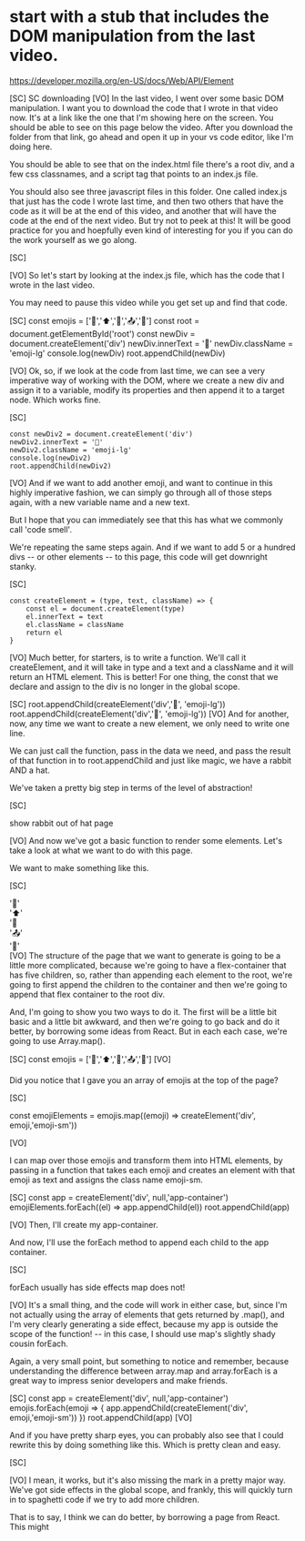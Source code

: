 # start with a stub that includes the DOM manipulation from the last video.

https://developer.mozilla.org/en-US/docs/Web/API/Element

[SC]
SC downloading
[VO]
In the last video, I went over some basic DOM manipulation. I want you to download the code that I wrote in that video now. It's at a link like the one that I'm showing here on the screen. You should be able to see on this page below the video. After you download the folder from that link, go ahead and open it up in your vs code editor, like I'm doing here.

You should be able to see that on the index.html file there's a root div, and a few css classnames, and a script tag that points to an index.js file.

You should also see three javascript files in this folder. One called index.js that just has the code I wrote last time, and then two others that have the code as it will be at the end of this video, and another that will have the code at the end of the next video. But try not to peek at this! It will be good practice for you and hoepfully even kind of interesting for you if you can do the work yourself as we go along.

[SC]

[VO]
So let's start by looking at the index.js file, which has the code that I wrote in the last video.

You may need to pause this video while you get set up and find that code.

[SC]
const emojis = ['👊','⬆️','🐰','📤','🎩']
const root = document.getElementById('root')
const newDiv = document.createElement('div')
newDiv.innerText = '🐰'
newDiv.className = 'emoji-lg'
console.log(newDiv)
root.appendChild(newDiv)

[VO]
Ok, so, if we look at the code from last time, we can see a very imperative way of working with the DOM, where we create a new div and assign it to a variable, modify its properties and then append it to a target node. Which works fine.

[SC]

    const newDiv2 = document.createElement('div')
    newDiv2.innerText = '🎩'
    newDiv2.className = 'emoji-lg'
    console.log(newDiv2)
    root.appendChild(newDiv2)

[VO]
And if we want to add another emoji, and want to continue in this highly imperative fashion, we can simply go through all of those steps again, with a new variable name and a new text.

But I hope that you can immediately see that this has what we commonly call 'code smell'.

We're repeating the same steps again. And if we want to add 5 or a hundred divs -- or other elements -- to this page, this code will get downright stanky.

[SC]

    const createElement = (type, text, className) => {
        const el = document.createElement(type)
        el.innerText = text
        el.className = className
        return el
    }

[VO]
Much better, for starters, is to write a function. We'll call it createElement, and it will take in type and a text and a className and it will return an HTML element. This is better! For one thing, the const that we declare and assign to the div is no longer in the global scope.

[SC]
root.appendChild(createElement('div','🐰', 'emoji-lg'))
root.appendChild(createElement('div','🎩', 'emoji-lg'))
[VO]
And for another, now, any time we want to create a new element, we only need to write one line.

We can just call the function, pass in the data we need, and pass the result of that function in to root.appendChild and just like magic, we have a rabbit AND a hat.

We've taken a pretty big step in terms of the level of abstraction!

[SC]

show rabbit out of hat page

[VO]
And now we've got a basic function to render some elements. Let's take a look at what we want to do with this page.

We want to make something like this.

[SC]

<div id="root">
<div class="app-container">
<div class="emoji-sm">'👊'</div>
<div class="emoji-sm">'⬆️'</div>
<div class="emoji-sm">'🐰</div>
<div class="emoji-sm">'📤'</div>
<div class="emoji-sm">'🎩'</div>
</div>
</div>
[VO]
The structure of the page that we want to generate is going to be a little more complicated, because we're going to have a flex-container that has five children, so, rather than appending each element to the root, we're going to first append the children to the container and then we're going to append that flex container to the root div.

And, I'm going to show you two ways to do it. The first will be a little bit basic and a little bit awkward, and then we're going to go back and do it better, by borrowing some ideas from React. But in each each case, we're going to use Array.map().

[SC]
const emojis = ['👊','⬆️','🐰','📤','🎩']
[VO]

Did you notice that I gave you an array of emojis at the top of the page?

[SC]

const emojiElements = emojis.map((emoji) => createElement('div', emoji,'emoji-sm'))

[VO]

I can map over those emojis and transform them into HTML elements, by passing in a function that takes each emoji and creates an element with that emoji as text and assigns the class name emoji-sm.

[SC]
const app = createElement('div', null,'app-container')
emojiElements.forEach((el) => app.appendChild(el))
root.appendChild(app)

[VO]
Then, I'll create my app-container.

And now, I'll use the forEach method to append each child to the app container.

[SC]

forEach usually has side effects
map does not!

[VO]
It's a small thing, and the code will work in either case, but, since I'm not actually using the array of elements that gets returned by .map(), and I'm very clearly generating a side effect, because my app is outside the scope of the function! -- in this case, I should use map's slightly shady cousin forEach.

Again, a very small point, but something to notice and remember, because understanding the difference between array.map and array.forEach is a great way to impress senior developers and make friends.

[SC]
const app = createElement('div', null,'app-container')
emojis.forEach(emoji => {
app.appendChild(createElement('div', emoji,'emoji-sm'))
})
root.appendChild(app)
[VO]

And if you have pretty sharp eyes, you can probably also see that I could rewrite this by doing something like this. Which is pretty clean and easy.

[SC]

[VO]
I mean, it works, but it's also missing the mark in a pretty major way. We've got side effects in the global scope, and frankly, this will quickly turn in to spaghetti code if we try to add more children.

That is to say, I think we can do better, by borrowing a page from React. This might
